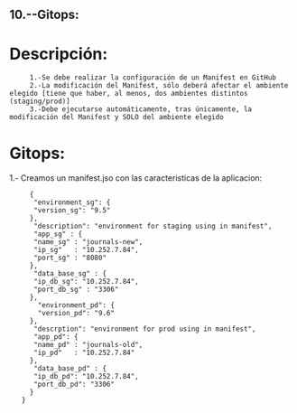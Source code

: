 ## 10.--Gitops:

# Descripción:

         1.-Se debe realizar la configuración de un Manifest en GitHub
         2.-La modificación del Manifest, sólo deberá afectar el ambiente elegido [tiene que haber, al menos, dos ambientes distintos (staging/prod)]
         3.-Debe ejecutarse automáticamente, tras únicamente, la modificación del Manifest y SOLO del ambiente elegido
         
 # Gitops:
 
 1.- Creamos un manifest.jso con las caracteristicas de la aplicacion:
 
                        
         {
          "environment_sg": {
          "version_sg": "9.5"
         },
          "description": "environment for staging using in manifest",
          "app_sg" : {
          "name_sg" : "journals-new",
          "ip_sg"   : "10.252.7.84",
          "port_sg" : "8080"
         },
          "data_base_sg" : {
          "ip_db_sg": "10.252.7.84",
          "port_db_sg" : "3306"
         },
           "environment_pd": {
           "version_pd": "9.6"
         },
          "descrption": "environment for prod using in manifest",
          "app_pd": {
          "name_pd" : "journals-old",
          "ip_pd"   : "10.252.7.84"
         },
          "data_base_pd" : {
          "ip_db_pd": "10.252.7.84",
          "port_db_pd": "3306"
         }
       }       
         
         
